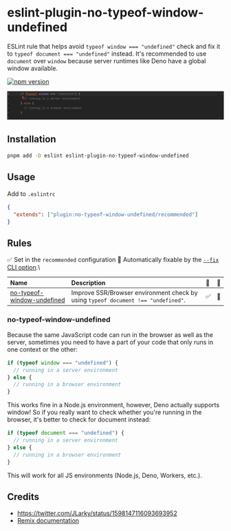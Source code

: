 # eslint-plugin-no-typeof-window-undefined

ESLint rule that helps avoid `typeof window === "undefined"` check and fix it to `typeof document === "undefined"`
instead.
It's recommended to use `document` over `window` because server runtimes like Deno have a global window available.

[![npm version](https://badge.fury.io/js/eslint-plugin-no-typeof-window-undefined.svg)](https://badge.fury.io/js/eslint-plugin-no-typeof-window-undefined)

![Example](./example.gif)

## Installation

```bash
pnpm add -D eslint eslint-plugin-no-typeof-window-undefined
```

## Usage

Add to `.eslintrc`

```json
{
  "extends": ["plugin:no-typeof-window-undefined/recommended"]
}
```

## Rules

✅ Set in the `recommended` configuration
🔧 Automatically fixable by the [`--fix` CLI option](https://eslint.org/docs/user-guide/command-line-interface#--fix).\

| Name                                                                   | Description                                                                     | 💼  | 🔧  |
| :--------------------------------------------------------------------- | :------------------------------------------------------------------------------ | :-- | :-- |
| [no-typeof-window-undefined](docs/rules/no-typeof-window-undefined.md) | Improve SSR/Browser environment check by using `typeof document !== "undefined"`. | ✅  | 🔧  |

### no-typeof-window-undefined

Because the same JavaScript code can run in the browser as well as the server, sometimes you need to have a part of your
code that only runs in one context or the other:

```ts
if (typeof window === "undefined") {
  // running in a server environment
} else {
  // running in a browser environment
}
```

This works fine in a Node.js environment, however, Deno actually supports window! So if you really want to check whether
you're running in the browser, it's better to check for document instead:

```ts
if (typeof document === "undefined") {
  // running in a server environment
} else {
  // running in a browser environment
}
```

This will work for all JS environments (Node.js, Deno, Workers, etc.).

## Credits

- https://twitter.com/JLarky/status/1598147116093693952
- [Remix documentation](https://remix.run/docs/en/v1/pages/gotchas#typeof-window-checks)
